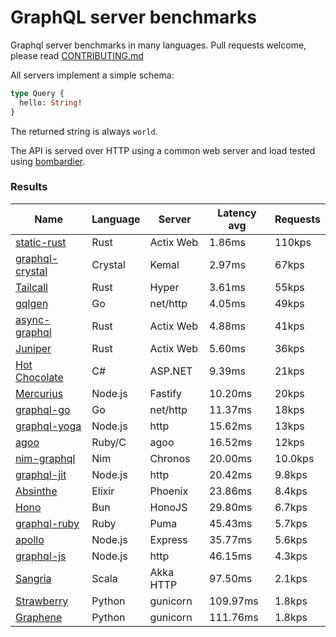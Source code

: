 <!-- README.md is generated from README.ecr, do not edit -->

# GraphQL server benchmarks

Graphql server benchmarks in many languages. Pull requests welcome, please read [CONTRIBUTING.md](CONTRIBUTING.md)

All servers implement a simple schema:

```graphql
type Query {
  hello: String!
}
```

The returned string is always `world`.

The API is served over HTTP using a common web server and load tested using [bombardier](https://github.com/codesenberg/bombardier).

### Results

| Name                          | Language      | Server          | Latency avg      | Requests      |
| ----------------------------  | ------------- | --------------- | ---------------- | ------------- |
| [static-rust](https://actix.rs/) | Rust | Actix Web | 1.86ms | 110kps |
| [graphql-crystal](https://github.com/graphql-crystal/graphql) | Crystal | Kemal | 2.97ms | 67kps |
| [Tailcall](https://tailcall.run/) | Rust | Hyper | 3.61ms | 55kps |
| [gqlgen](https://github.com/99designs/gqlgen) | Go | net/http | 4.05ms | 49kps |
| [async-graphql](https://github.com/async-graphql/async-graphql) | Rust | Actix Web | 4.88ms | 41kps |
| [Juniper](https://github.com/graphql-rust/juniper) | Rust | Actix Web | 5.60ms | 36kps |
| [Hot Chocolate](https://github.com/ChilliCream/hotchocolate) | C# | ASP.NET | 9.39ms | 21kps |
| [Mercurius](https://github.com/mercurius-js/mercurius) | Node.js | Fastify | 10.20ms | 20kps |
| [graphql-go](https://github.com/graphql-go/graphql) | Go | net/http | 11.37ms | 18kps |
| [graphql-yoga](https://github.com/dotansimha/graphql-yoga) | Node.js | http | 15.62ms | 13kps |
| [agoo](https://github.com/ohler55/agoo) | Ruby/C | agoo | 16.52ms | 12kps |
| [nim-graphql](https://github.com/status-im/nim-graphql) | Nim | Chronos | 20.00ms | 10.0kps |
| [graphql-jit](https://github.com/zalando-incubator/graphql-jit) | Node.js | http | 20.42ms | 9.8kps |
| [Absinthe](https://github.com/absinthe-graphql/absinthe) | Elixir | Phoenix | 23.86ms | 8.4kps |
| [Hono](https://github.com/honojs/graphql-server) | Bun | HonoJS | 29.80ms | 6.7kps |
| [graphql-ruby](https://github.com/rmosolgo/graphql-ruby) | Ruby | Puma | 45.43ms | 5.7kps |
| [apollo](https://github.com/apollographql/apollo-server) | Node.js | Express | 35.77ms | 5.6kps |
| [graphql-js](https://github.com/graphql/graphql-js) | Node.js | http | 46.15ms | 4.3kps |
| [Sangria](https://github.com/sangria-graphql/sangria) | Scala | Akka HTTP | 97.50ms | 2.1kps |
| [Strawberry](https://github.com/strawberry-graphql/strawberry) | Python | gunicorn | 109.97ms | 1.8kps |
| [Graphene](https://github.com/graphql-python/graphene) | Python | gunicorn | 111.76ms | 1.8kps |
